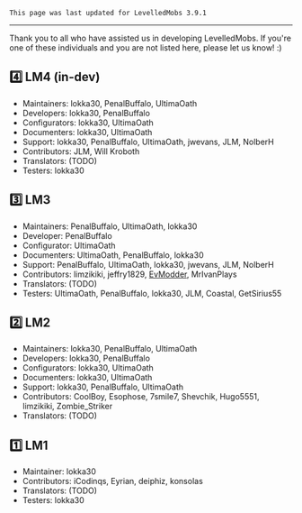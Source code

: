 ```
This page was last updated for LevelledMobs 3.9.1
```

***

Thank you to all who have assisted us in developing LevelledMobs.
If you're one of these individuals and you are not listed here, please let us know! :)

## 4️⃣ LM4 (in-dev)

- Maintainers: lokka30, PenalBuffalo, UltimaOath
- Developers: lokka30, PenalBuffalo
- Configurators: lokka30, UltimaOath
- Documenters: lokka30, UltimaOath
- Support: lokka30, PenalBuffalo, UltimaOath, jwevans, JLM, NolberH 
- Contributors: JLM, Will Kroboth
- Translators: (TODO)
- Testers: lokka30

## 3️⃣ LM3

- Maintainers: PenalBuffalo, UltimaOath, lokka30
- Developer: PenalBuffalo
- Configurator: UltimaOath
- Documenters: UltimaOath, PenalBuffalo, lokka30
- Support: PenalBuffalo, UltimaOath, lokka30, jwevans, JLM, NolberH
- Contributors: limzikiki, jeffry1829, [EvModder](https://github.com/EvModder), MrIvanPlays
- Translators: (TODO)
- Testers: UltimaOath, PenalBuffalo, lokka30, JLM, Coastal, GetSirius55

## 2️⃣ LM2

- Maintainers: lokka30, PenalBuffalo, UltimaOath
- Developers: lokka30, PenalBuffalo
- Configurators: lokka30, UltimaOath
- Documenters: lokka30, UltimaOath
- Support: lokka30, PenalBuffalo, UltimaOath
- Contributors: CoolBoy, Esophose, 7smile7, Shevchik, Hugo5551, limzikiki, Zombie_Striker
- Translators: (TODO)

## 1️⃣ LM1

- Maintainer: lokka30
- Contributors: iCodinqs, Eyrian, deiphiz, konsolas
- Translators: (TODO)
- Testers: lokka30